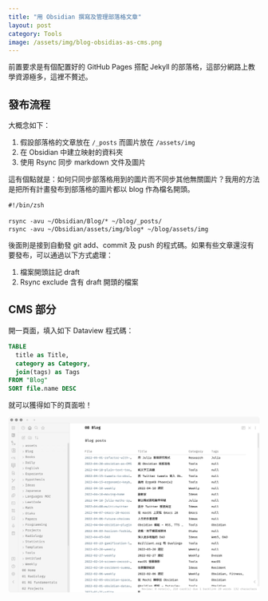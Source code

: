 ```yaml
---
title: "用 Obsidian 撰寫及管理部落格文章"
layout: post
category: Tools
image: /assets/img/blog-obsidias-as-cms.png
---
```


前置要求是有個配置好的 GitHub Pages 搭配 Jekyll 的部落格，這部分網路上教學資源極多，這裡不贅述。

## 發布流程

大概念如下：
  
  1. 假設部落格的文章放在 `/_posts` 而圖片放在 `/assets/img`
  2. 在 Obsidian 中建立映射的資料夾
  3. 使用 Rsync 同步 markdown 文件及圖片

這有個點就是：如何只同步部落格用到的圖片而不同步其他無關圖片？我用的方法是把所有計畫發布到部落格的圖片都以 blog 作為檔名開頭。

```shell
#!/bin/zsh

rsync -avu ~/Obsidian/Blog/* ~/blog/_posts/
rsync -avu ~/Obsidian/assets/img/blog* ~/blog/assets/img
```

後面則是接到自動發 git add、commit 及 push 的程式碼。如果有些文章還沒有要發布，可以通過以下方式處理：

1. 檔案開頭註記 draft
2. Rsync exclude 含有 draft 開頭的檔案

## CMS 部分

開一頁面，填入如下 Dataview 程式碼：

```SQL
TABLE
  title as Title,
  category as Category, 
  join(tags) as Tags
FROM "Blog"
SORT file.name DESC
```

就可以獲得如下的頁面啦！

![Blog CMS](/assets/img/blog-obsidias-as-cms.png)